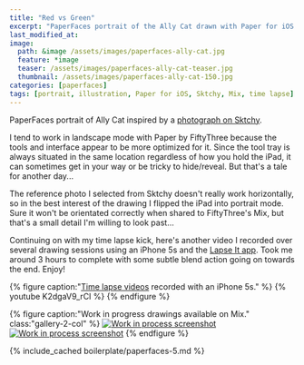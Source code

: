 ```yaml
---
title: "Red vs Green"
excerpt: "PaperFaces portrait of the Ally Cat drawn with Paper for iOS on an iPad."
last_modified_at: 
image: 
  path: &image /assets/images/paperfaces-ally-cat.jpg 
  feature: *image
  teaser: /assets/images/paperfaces-ally-cat-teaser.jpg
  thumbnail: /assets/images/paperfaces-ally-cat-150.jpg
categories: [paperfaces]
tags: [portrait, illustration, Paper for iOS, Sktchy, Mix, time lapse]
---
```


PaperFaces portrait of Ally Cat inspired by a [photograph on Sktchy](https://sktchy.com/VxlSm).

I tend to work in landscape mode with Paper by FiftyThree because the tools and interface appear to be more optimized for it. Since the tool tray is always situated in the same location regardless of how you hold the iPad, it can sometimes get in your way or be tricky to hide/reveal. But that's a tale for another day...

The reference photo I selected from Sktchy doesn't really work horizontally, so in the best interest of the drawing I flipped the iPad into portrait mode. Sure it won't be orientated correctly when shared to FiftyThree's Mix, but that's a small detail I'm willing to look past...

Continuing on with my time lapse kick, here's another video I recorded over several drawing sessions using an iPhone 5s and the [Lapse It app](http://www.lapseit.com/). Took me around 3 hours to complete with some subtle blend action going on towards the end. Enjoy!

{% figure caption:"[Time lapse videos](https://www.youtube.com/watch?v=9RTXF6wLMjw&list=PLaLqP2ipMLc6UugVLyTwWTiFtmmZzj7ao) recorded with an iPhone 5s." %}
{% youtube K2dgaV9_rCI %}
{% endfigure %}

{% figure caption:"Work in progress drawings available on Mix." class:"gallery-2-col" %}
[![Work in process screenshot](/assets/images/paperfaces-ally-cat-process-1-600.jpg)](https://mix.fiftythree.com/11098-Michael-Rose/2483829) [![Work in process screenshot](/assets/images/paperfaces-ally-cat-process-2-600.jpg)](https://mix.fiftythree.com/11098-Michael-Rose/2494030)
{% endfigure %}

{% include_cached boilerplate/paperfaces-5.md %}

